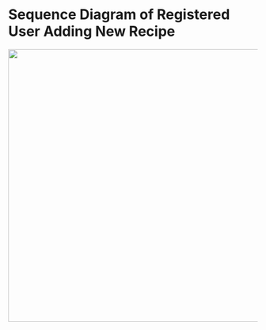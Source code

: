 # Sequence Diagram of Registered User Adding New Recipe #

<img src='http://i.imgur.com/zTnp40a.png' height='550' width='930'>